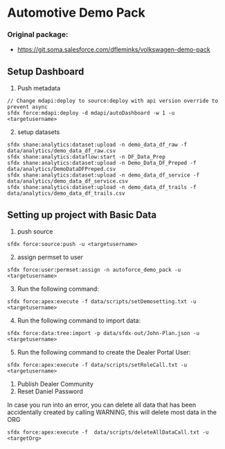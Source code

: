 # Automotive Demo Pack

### Original package:
- https://git.soma.salesforce.com/dfleminks/volkswagen-demo-pack


## Setup Dashboard

1. Push metadata
```
// Change mdapi:deploy to source:deploy with api version override to prevent async 
sfdx force:mdapi:deploy -d mdapi/autoDashboard -w 1 -u <targetusername>
```

2. setup datasets 

```
sfdx shane:analytics:dataset:upload -n demo_data_df_raw -f data/analytics/demo_data_df_raw.csv
sfdx shane:analytics:dataflow:start -n DF_Data_Prep
sfdx shane:analytics:dataset:upload -n Demo_Data_DF_Preped -f data/analytics/DemoDataDFPreped.csv
sfdx shane:analytics:dataset:upload -n demo_data_df_service -f data/analytics/demo_data_df_service.csv
sfdx shane:analytics:dataset:upload -n demo_data_df_trails -f data/analytics/demo_data_df_trails.csv

```

## Setting up project with Basic Data
1. push source
```
sfdx force:source:push -u <targetusername>
```
2. assign permset to user
```
sfdx force:user:permset:assign -n autoforce_demo_pack -u <targetusername>
```
3. Run the following command:
```
sfdx force:apex:execute -f data/scripts/setDemosetting.txt -u <targetusername>
```
4. Run the following command to import data:
```
sfdx force:data:tree:import -p data/sfdx-out/John-Plan.json -u <targetusername>
```
5. Run the following command to create the Dealer Portal User:
```
sfdx force:apex:execute -f data/scripts/setRoleCall.txt -u <targetusername>
```

1. Publish Dealer Community
2. Reset Daniel Password


In case you run into an error, you can delete all data that has been accidentally created by calling
WARNING, this will delete most data in the ORG
```
sfdx force:apex:execute -f  data/scripts/deleteAllDataCall.txt -u <targetOrg>
```
